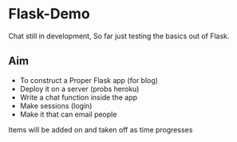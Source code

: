 # Flask-Demo
Chat still in development, So far just testing the basics out of Flask.

## Aim
 - To construct a Proper Flask app (for blog)
 - Deploy it on a server (probs heroku)
 - Write a chat function inside the app
 - Make sessions (login)
 - Make it that can email people

Items will be added on and taken off as time progresses
